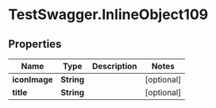 # TestSwagger.InlineObject109

## Properties

Name | Type | Description | Notes
------------ | ------------- | ------------- | -------------
**iconImage** | **String** |  | [optional] 
**title** | **String** |  | [optional] 


